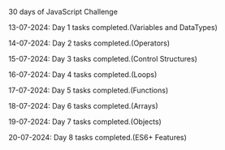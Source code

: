 30 days of JavaScript Challenge

13-07-2024: Day 1 tasks completed.(Variables and DataTypes)

14-07-2024: Day 2 tasks completed.(Operators)

15-07-2024: Day 3 tasks completed.(Control Structures)

16-07-2024: Day 4 tasks completed.(Loops)

17-07-2024: Day 5 tasks completed.(Functions)

18-07-2024: Day 6 tasks completed.(Arrays)

19-07-2024: Day 7 tasks completed.(Objects)

20-07-2024: Day 8 tasks completed.(ES6+ Features)
